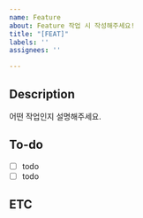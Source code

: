 ```yaml
---
name: Feature
about: Feature 작업 시 작성해주세요!
title: "[FEAT]"
labels: ''
assignees: ''

---
```


## Description
어떤 작업인지 설명해주세요.

## To-do
- [ ] todo
- [ ] todo

## ETC

